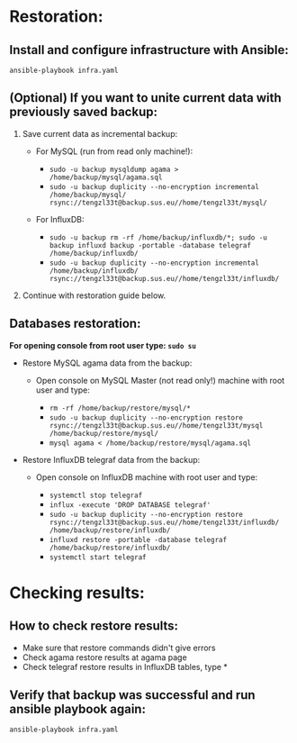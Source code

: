 # Restoration:
## Install and configure infrastructure with Ansible:

```ansible-playbook infra.yaml```

## (Optional) If you want to unite current data with previously saved backup:

1. Save current data as incremental backup:
    * For MySQL (run from read only machine!): 
        * ```sudo -u backup mysqldump agama > /home/backup/mysql/agama.sql```
        * ```sudo -u backup duplicity --no-encryption incremental /home/backup/mysql/ rsync://tengzl33t@backup.sus.eu//home/tengzl33t/mysql/```

    * For InfluxDB: 
        * ```sudo -u backup rm -rf /home/backup/influxdb/*; sudo -u backup influxd backup -portable -database telegraf /home/backup/influxdb/```
        * ```sudo -u backup duplicity --no-encryption incremental /home/backup/influxdb/ rsync://tengzl33t@backup.sus.eu//home/tengzl33t/influxdb/```

2. Continue with restoration guide below.

## Databases restoration:

**For opening console from root user type:
```sudo su```**

* Restore MySQL agama data from the backup:
    * Open console on MySQL Master (not read only!) machine with root user and type:

        * ```rm -rf /home/backup/restore/mysql/*```
        * ```sudo -u backup duplicity --no-encryption restore rsync://tengzl33t@backup.sus.eu//home/tengzl33t/mysql /home/backup/restore/mysql/```
        * ```mysql agama < /home/backup/restore/mysql/agama.sql```

* Restore InfluxDB telegraf data from the backup:

    * Open console on InfluxDB machine with root user and type:

        * ```systemctl stop telegraf```
        * ```influx -execute 'DROP DATABASE telegraf'```
        * ```sudo -u backup duplicity --no-encryption restore rsync://tengzl33t@backup.sus.eu//home/tengzl33t/influxdb/ /home/backup/restore/influxdb/```
        * ```influxd restore -portable -database telegraf /home/backup/restore/influxdb/```
        * ```systemctl start telegraf```

# Checking results:
## How to check restore results:

* Make sure that restore commands didn't give errors
* Check agama restore results at agama page
* Check telegraf restore results in InfluxDB tables, type
    * 

## Verify that backup was successful and run ansible playbook again:

```ansible-playbook infra.yaml```
